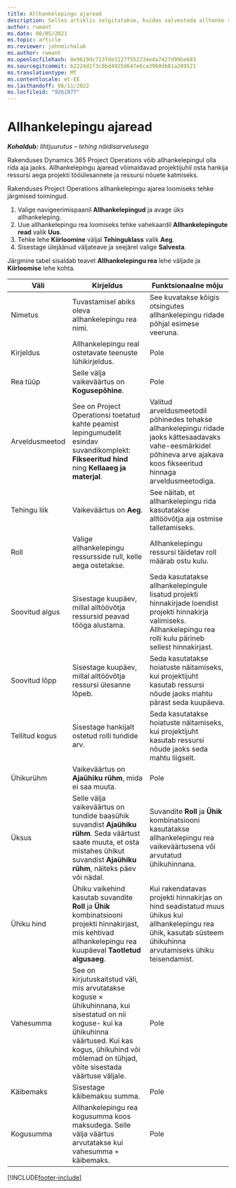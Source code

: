 ```yaml
---
title: Allhankelepingu ajaread
description: Selles artiklis selgitatakse, kuidas salvestada allhanke ridu aja jooksul ja salvestada hankijatelt aja ostmist.
author: rumant
ms.date: 08/05/2021
ms.topic: article
ms.reviewer: johnmichalak
ms.author: rumant
ms.openlocfilehash: 8e9619dc713fde3127f552234e4a7427d99be683
ms.sourcegitcommit: b2224d1f3c0bd4925d647e6ca3960db81a209521
ms.translationtype: MT
ms.contentlocale: et-EE
ms.lasthandoff: 08/11/2022
ms.locfileid: "9261977"
---
```

# <a name="subcontract-lines-for-time"></a>Allhankelepingu ajaread

_**Kohaldub:** lihtjuurutus – tehing näidisarvelusega_

Rakenduses Dynamics 365 Project Operations võib allhankelepingul olla rida aja jaoks. Allhankelepingu ajaread võimaldavad projektijuhil osta hankija ressursi aega projekti tööülesannete ja ressursi nõuete katmiseks.

Rakenduses Project Operations allhankelepingu ajarea loomiseks tehke järgmised toimingud.

1. Valige navigeerimispaanil **Allhankelepingud** ja avage üks allhankeleping.
2. Uue allhankelepingu rea loomiseks tehke vahekaardil **Allhankelepingute read** valik **Uus**.
3. Tehke lehe **Kiirloomine** väljal **Tehinguklass** valik **Aeg**.
4. Sisestage ülejäänud väljateave ja seejärel valige **Salvesta**.

  Järgmine tabel sisaldab teavet **Allhankelepingu rea** lehe väljade ja **Kiirloomise** lehe kohta.

| **Väli** | **Kirjeldus** | **Funktsionaalne mõju** |
| --- | --- | --- |
| Nimetus | Tuvastamisel abiks oleva allhankelepingu rea nimi. | See kuvatakse kõigis otsingutes allhankelepingu ridade põhjal esimese veeruna. |
| Kirjeldus | Allhankelepingu real ostetavate teenuste lühikirjeldus. |Pole |
| Rea tüüp |   Selle välja vaikeväärtus on **Kogusepõhine**.| Pole |
| Arveldusmeetod | See on Project Operationsi toetatud kahte peamist lepingumudelit esindav suvandikomplekt: **Fikseeritud hind** ning **Kellaaeg ja materjal**. | Valitud arveldusmeetodil põhinedes tehakse allhankelepingu ridade jaoks kättesaadavaks vahe-eesmärkidel põhineva arve ajakava koos fikseeritud hinnaga arveldusmeetodiga. |
| Tehingu liik | Vaikeväärtus on **Aeg**. | See näitab, et allhankelepingu rida kasutatakse alltöövõtja aja ostmise talletamiseks. |
| Roll | Valige allhankelepingu ressursside rull, kelle aega ostetakse. | Allhankelepingu ressursi täidetav roll määrab ostu kulu. |
| Soovitud algus | Sisestage kuupäev, millal alltöövõtja ressursid peavad tööga alustama. | Seda kasutatakse allhankelepingule lisatud projekti hinnakirjade loendist projekti hinnakirja valimiseks. Allhankelepingu rea rolli kulu pärineb sellest hinnakirjast. |
| Soovitud lõpp | Sisestage kuupäev, millal alltöövõtja ressursi ülesanne lõpeb. | Seda kasutatakse hoiatuste näitamiseks, kui projektijuht kasutab ressursi nõude jaoks mahtu pärast seda kuupäeva. |
| Tellitud kogus | Sisestage hankijalt ostetud rolli tundide arv. | Seda kasutatakse hoiatuste näitamiseks, kui projektijuht kasutab ressursi nõude jaoks seda mahtu liigselt. |
| Ühikurühm | Vaikeväärtus on **Ajaühiku rühm**, mida ei saa muuta. | Pole|
| Üksus | Selle välja vaikeväärtus on tundide baasühik suvandist **Ajaühiku rühm**. Seda väärtust saate muuta, et osta mistahes ühikut suvandist **Ajaühiku rühm**, näiteks päev või nädal. | Suvandite **Roll** ja **Ühik** kombinatsiooni kasutatakse allhankelepingu rea vaikeväärtusena või arvutatud ühikuhinnana. |
| Ühiku hind | Ühiku vaikehind kasutab suvandite **Roll** ja **Ühik** kombinatsiooni projekti hinnakirjast, mis kehtivad allhankelepingu rea kuupäeval **Taotletud algusaeg**. | Kui rakendatavas projekti hinnakirjas on hind seadistatud muus ühikus kui allhankelepingu rea ühik, kasutab süsteem ühikuhinna arvutamiseks ühiku teisendamist. |
| Vahesumma |    See on kirjutuskaitstud väli, mis arvutatakse koguse × ühikuhinnana, kui sisestatud on nii koguse- kui ka ühikuhinna väärtused. Kui kas kogus, ühikuhind või mõlemad on tühjad, võite sisestada väärtuse väljale. | Pole|
| Käibemaks |   Sisestage käibemaksu summa. |Pole |
| Kogusumma | Allhankelepingu rea kogusumma koos maksudega. Selle välja väärtus arvutatakse kui vahesumma + käibemaks.|Pole |

[!INCLUDE[footer-include](../../includes/footer-banner.md)]
